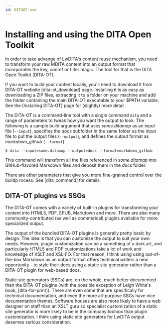 ```yaml
---
id: DITAOT-use
---
```


# Installing and using the DITA Open Toolkit

In order to take advange of LwDITA's content reuse mechanism, you need to transform your raw MDITA content into an output format that incorporates the key, conref or filter magic. The tool for that is the DITA Open Toolkit (DITA-OT).

If you want to build your content locally, you'll need to download it from DITA-OT website [dita-ot_download] page. Installing it is as easy as downloading a ZIP files, extracting it to a folder on your machine and add the folder containing the main DITA-OT executable to your $PATH variable. See the [Installing DITA-OT] page for (slightly) more detail.

The DITA-OT is a command-line tool with a single command `dita` and a range of parameters to tweak how you want the output to look. The following is a sample build argument that uses *some.ditamap* as an input file (`--input`), specifies the *docs* subfolder in the same folder as the input file to put the output files (`--output`), and defines the output format as *markdown_github* (`--format`).
```
$ dita --input=some.ditamap --output=docs --format=markdown_github
```
This command will transform all the files referenced in *some.ditamap* into GitHub-flavored Markdown files and deposit them in the *docs* folder.

There are other parameters that give you more fine-grained control over the buildp rocess. See [dita_command] for details.

## DITA-OT plugins vs SSGs

The DITA-OT comes with a variety of built-in plugins for transforming your content into HTML5, PDF, EPUB, Markdown and more. There are also many community-contributed (as well as commerical) plugins available for more specialized output.

The output of the bundled DITA-OT plugins is generally pretty basic by design. The idea is that you can customize the output to suit your own needs. However, plugin customization can be a something of a dark art, and particularly HTML5 and PDF customizations take a lot of work and knowledge of XSLT and XSL-FO. For that reason, I think using using out-of-the-box Markdown as an output format offers technical writers a new opportunity - to style their docs using a static site generator rather than a DITA-OT plugin for web-based docs.

Static site generators (SSGs) are, on the whole, much better documented than the DITA-OT plugins (with the possible exception of Leigh White's book, [dita-for-print]). There are even some that are specifically for technical documentation, and even the more all-purpose SSGs have nice documentation themes. Software houses are also more likely to have a web designer on staff than an XSLT guru so specialist customization of a static site generator is more likely to be in the company toolbox than plugin customization. I think using static site generators for LwDITA output deserves serious consideration.

